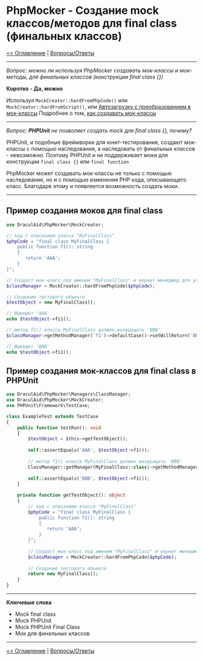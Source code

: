 # PhpMocker - Создание mock классов/методов для final class (финальных классов)
[<< Оглавление](../README.md) | [Вопросы/Ответы](README.md)

---

_Вопрос: можно ли используя PhpMocker создавать мок-классы и мок-методы, для финальных классов (конструкции final class {})_

**Коротко - Да, можно**

Используя `MockCreator::hardFromPhpCode()` или `MockCreator::hardFromScript()`, или [Автозагрузку с преобразованием в мок-классы](../autoloader/README.md)
Подробнее о том, [как создавать мок-классы](../mock-classes/README.md)

---

_Вопрос: **PHPUnit** не позволяет создать mock для final class {}, почему?_

PHPUnit, и подобные фреймворки для юнит-тестирования, создают мок-классы с помощью наследования,
а наследовать от финальных классов - невозможно. Поэтому PHPUnit и не поддерживает моки для конструкции `final class {}` 
или `final function`

PhpMocker может создавать мок-классы не только с помощью наследования, но и с помощью изменения PHP кода, описывающего класс.
Благодаря этому и появляется возможность создать моки.

---

## Пример создания моков для final class

```php
use DraculAid\PhpMocker\MockCreator;

// код с описанием класса "MyFinalClass"
$phpCode = "final class MyFinalClass {
    public function f1(): string
    {
       return 'AAA';
    }
}";

// Создаст мок-класс под именем "MyFinalClass" и вернет менеджер для управления им
$classManager = MockCreator::hardFromPhpCode($phpCode);

// Создание тестового объекта
$testObject = new MyFinalClass();

// Выведет 'AAA' 
echo $testObject->fi1();

// метод f1() класса MyFinalClass должен возвращать 'BBB'
$classManager->getMethodManager('f1')->defaultCase()->setWillReturn('BBB');

// Выведет 'BBB' 
echo $testObject->fi1();
```

## Пример создания мок-классов для final class в PHPUnit

```php
use DraculAid\PhpMocker\Managers\ClassManager;
use DraculAid\PhpMocker\MockCreator;
use PHPUnit\Framework\TestCase;

class ExampleTest extends TestCase
{
    public function testRun(): void
    {
        $testObject = $this->getTestObject();
        
        self::assertEquals('AAA', $testObject->f1());
    
        // метод f1() класса MyFinalClass должен возвращать 'BBB'
        ClassManager::getManager(MyFinalClass::class)->getMethodManager('f1')->defaultCase()->setWillReturn('BBB');
        
        self::assertEquals('BBB', $testObject->f1());
    }
    
    private function getTestObject(): object
    {
        // код с описанием класса "MyFinalClass"
        $phpCode = "final class MyFinalClass {
            public function f1(): string
            {
               return 'AAA';
            }
        }";
        
        // Создаст мок-класс под именем "MyFinalClass" и вернет менеджер для управления им
        $classManager = MockCreator::hardFromPhpCode($phpCode);
        
        // Создание тестового объекта
        return new MyFinalClass();
    }
}
```
---

**Ключевые слова**
* Mock final class
* Mock PHPUnit
* Mock PHPUnit Final Class
* Мок для финальных классов

---

[<< Оглавление](../README.md) | [Вопросы/Ответы](README.md)
